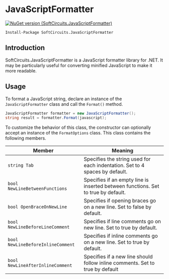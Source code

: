 # JavaScriptFormatter

[![NuGet version (SoftCircuits.JavaScriptFormatter)](https://img.shields.io/nuget/v/SoftCircuits.JavaScriptFormatter.svg?style=flat-square)](https://www.nuget.org/packages/SoftCircuits.JavaScriptFormatter/)

```
Install-Package SoftCircuits.JavaScriptFormatter
```

## Introduction

SoftCircuits.JavaScriptFormatter is a JavaScript formatter library for .NET. It may be particularly useful for converting minified JavaScript to make it more readable.

## Usage

To format a JavaScript string, declare an instance of the `JavaScriptFormatter` class and call the `Format()` method.

```cs
JavaScriptFormatter formatter = new JavaScriptFormatter();
string result = formatter.Format(javascript);
```

To customize the behavior of this class, the constructor can optionally accept an instance of the `FormatOptions` class. This class contains the following members.

| Member | Meaning |
|---|---|
| `string Tab` | Specifies the string used for each indentation. Set to 4 spaces by default. |
| `bool NewLineBetweenFunctions` | Specifies if an empty line is inserted between functions. Set to true by default. |
| `bool OpenBraceOnNewLine` | Specifies if opening braces go on a new line. Set to false by default. |
| `bool NewLineBeforeLineComment` | Specifies if line comments go on new line. Set to true by default. |
| `bool NewLineBeforeInlineComment` | Specifies if inline comments go on a new line. Set to true by default. |
| `bool NewLineAfterInlineComment` | Specifies if a new line should follow inline comments. Set to true by default |
